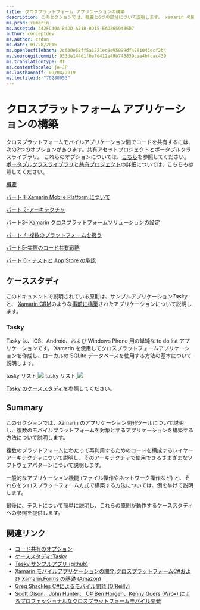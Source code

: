 ```yaml
---
title: クロスプラットフォーム アプリケーションの構築
description: このセクションでは、概要と6つの部分について説明します。 xamarin の開発プラットフォームを使用してアプリケーションを構築する方法については、Xamarin の機能を理解してモバイルアプリを設計し、さまざまなアプリストアにテストして展開する方法について説明します。
ms.prod: xamarin
ms.assetid: 442FC40A-84DD-A218-0D15-EAD86594B6D7
author: conceptdev
ms.author: crdun
ms.date: 01/28/2016
ms.openlocfilehash: 2c630e58ff5a1221ec9e95099df4781041ecf2b4
ms.sourcegitcommit: 933de144d1fbe7d412e49b743839cae4bfcac439
ms.translationtype: MT
ms.contentlocale: ja-JP
ms.lasthandoff: 09/04/2019
ms.locfileid: "70288053"
---
```

# <a name="building-cross-platform-applications"></a>クロスプラットフォーム アプリケーションの構築

クロスプラットフォームモバイルアプリケーション間でコードを共有するには、次の2つのオプションがあります。共有アセットプロジェクトとポータブルクラスライブラリ。 これらのオプションについては、[こちら](~/cross-platform/app-fundamentals/code-sharing.md)を参照してください。[ポータブルクラスライブラリ](~/cross-platform/app-fundamentals/pcl.md)と[共有プロジェクト](~/cross-platform/app-fundamentals/shared-projects.md)の詳細については、こちらも参照してください。

<a name="Sections" />

 [概要](~/cross-platform/app-fundamentals/building-cross-platform-applications/overview.md)

 [パート 1-Xamarin Mobile Platform について](~/cross-platform/app-fundamentals/building-cross-platform-applications/understanding-the-xamarin-mobile-platform.md)

 [パート 2-アーキテクチャ](~/cross-platform/app-fundamentals/building-cross-platform-applications/architecture.md)

 [パート3– Xamarin クロスプラットフォームソリューションの設定](~/cross-platform/app-fundamentals/building-cross-platform-applications/setting-up-a-xamarin-cross-platform-solution.md)

 [パート 4-複数のプラットフォームを扱う](~/cross-platform/app-fundamentals/building-cross-platform-applications/platform-divergence-abstraction-divergent-implementation.md)

 [パート5–実際のコード共有戦略](~/cross-platform/app-fundamentals/building-cross-platform-applications/practical-code-sharing-strategies.md)

 [パート 6 - テストと App Store の承認](~/cross-platform/app-fundamentals/building-cross-platform-applications/testing-and-app-store-approvals.md)

 <a name="Cross-Platform_Mobile_Application_Case_Studies" />

## <a name="case-studies"></a>ケーススタディ

このドキュメントで説明されている原則は、サンプルアプリケーション*Tasky*と、 [Xamarin CRM](https://xamarin.com/prebuilt/#xamarincrm)のような[事前に構築](https://xamarin.com/prebuilt)されたアプリケーションについて説明します。

 <a name="Tasky" />

### <a name="tasky"></a>Tasky

Tasky は、iOS、Android、および Windows Phone 用の単純な to do list アプリケーションです。
Xamarin を使用してクロスプラットフォームアプリケーションを作成し、ローカルの SQLite データベースを使用する方法の基本について説明します。

 tasky リスト[ ![](images/iphone-list-sml.png)](images/iphone-list.png#lightbox) tasky リスト[ ![](images/iphone-list-sml.png)](images/iphone-list.png#lightbox)

[Tasky のケーススタディ](~/cross-platform/app-fundamentals/building-cross-platform-applications/case-study-tasky.md)を参照してください。

## <a name="summary"></a>Summary

このセクションでは、Xamarin のアプリケーション開発ツールについて説明し、複数のモバイルプラットフォームを対象とするアプリケーションを構築する方法について説明します。

複数のプラットフォームにわたって再利用するためのコードを構成するレイヤーアーキテクチャについて説明し、そのアーキテクチャで使用できるさまざまなソフトウェアパターンについて説明します。

一般的なアプリケーション機能 (ファイル操作やネットワーク操作など) と、それらをクロスプラットフォーム方式で構築する方法については、例を挙げて説明します。

最後に、テストについて簡単に説明し、これらの原則が動作するケーススタディへの参照を提供します。

## <a name="related-links"></a>関連リンク

- [コード共有のオプション](~/cross-platform/app-fundamentals/code-sharing.md)
- [ケーススタディ:Tasky](~/cross-platform/app-fundamentals/building-cross-platform-applications/case-study-tasky.md)
- [Tasky サンプルアプリ (github)](https://docs.microsoft.com/samples/xamarin/mobile-samples/taskyportable/)
- [Xamarin モバイルアプリケーションの開発:クロスプラットフォームC#および Xamarin.Forms の基礎 (Amazon)](http://www.amazon.com/Xamarin-Mobile-Application-Development-Cross-Platform/dp/1484202155/)
- [Greg Shackles C#によるモバイル開発 (O'Reilly)](http://shop.oreilly.com/product/0636920024002.do)
- [Scott Olson、John Hunter、 C# Ben Horgen、Kenny Goers (Wrox) によるプロフェッショナルなクロスプラットフォームモバイル開発](http://www.wrox.com/WileyCDA/WroxTitle/Professional-Cross-Platform-Mobile-Development-in-C-.productCd-1118157702.html)
